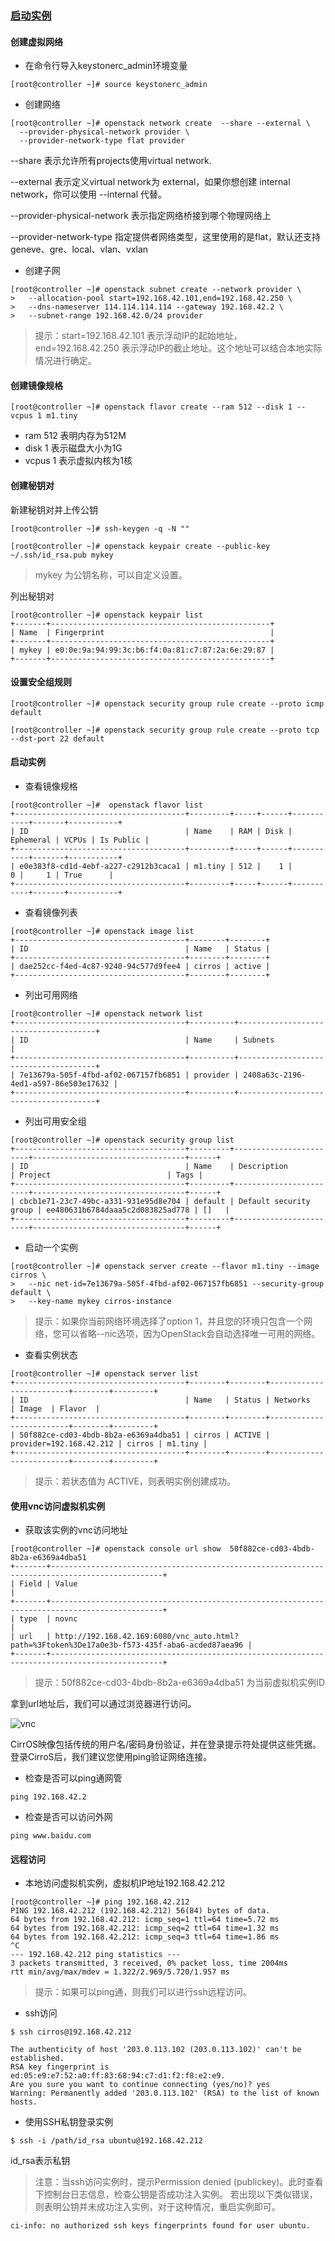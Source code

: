 ### [启动实例](https://docs.openstack.org/install-guide/launch-instance.html)

#### 创建虚拟网络

- 在命令行导入keystonerc_admin环境变量

```
[root@controller ~]# source keystonerc_admin
```

- 创建网络

```
[root@controller ~]# openstack network create  --share --external \
  --provider-physical-network provider \
  --provider-network-type flat provider
```

--share 表示允许所有projects使用virtual network.

--external 表示定义virtual network为 external，如果你想创建 internal network，你可以使用 --internal 代替。

--provider-physical-network 表示指定网络桥接到哪个物理网络上

 --provider-network-type 指定提供者网络类型，这里使用的是flat，默认还支持geneve、gre、local、vlan、vxlan

- 创建子网

```
[root@controller ~]# openstack subnet create --network provider \
>   --allocation-pool start=192.168.42.101,end=192.168.42.250 \
>   --dns-nameserver 114.114.114.114 --gateway 192.168.42.2 \
>   --subnet-range 192.168.42.0/24 provider
```

> 提示：start=192.168.42.101 表示浮动IP的起始地址，end=192.168.42.250 表示浮动IP的截止地址。这个地址可以结合本地实际情况进行确定。

#### 创建镜像规格

```
[root@controller ~]# openstack flavor create --ram 512 --disk 1 --vcpus 1 m1.tiny
```

- ram 512 表明内存为512M
- disk 1 表示磁盘大小为1G
- vcpus 1 表示虚拟内核为1核

#### 创建秘钥对

新建秘钥对并上传公钥

```
[root@controller ~]# ssh-keygen -q -N ""

[root@controller ~]# openstack keypair create --public-key ~/.ssh/id_rsa.pub mykey
```
> mykey 为公钥名称，可以自定义设置。

列出秘钥对

```
[root@controller ~]# openstack keypair list
+-------+-------------------------------------------------+
| Name  | Fingerprint                                     |
+-------+-------------------------------------------------+
| mykey | e0:0e:9a:94:99:3c:b6:f4:0a:81:c7:87:2a:6e:29:87 |
+-------+-------------------------------------------------+
```

#### 设置安全组规则

```
[root@controller ~]# openstack security group rule create --proto icmp default

[root@controller ~]# openstack security group rule create --proto tcp --dst-port 22 default
```

#### 启动实例

- 查看镜像规格

```
[root@controller ~]#  openstack flavor list
+--------------------------------------+---------+-----+------+-----------+-------+-----------+
| ID                                   | Name    | RAM | Disk | Ephemeral | VCPUs | Is Public |
+--------------------------------------+---------+-----+------+-----------+-------+-----------+
| e0e383f8-cd1d-4ebf-a227-c2912b3caca1 | m1.tiny | 512 |    1 |         0 |     1 | True      |
+--------------------------------------+---------+-----+------+-----------+-------+-----------+
```

- 查看镜像列表

```
[root@controller ~]# openstack image list
+--------------------------------------+--------+--------+
| ID                                   | Name   | Status |
+--------------------------------------+--------+--------+
| dae252cc-f4ed-4c87-9240-94c577d9fee4 | cirros | active |
+--------------------------------------+--------+--------+
```

- 列出可用网络

```
[root@controller ~]# openstack network list
+--------------------------------------+----------+--------------------------------------+
| ID                                   | Name     | Subnets                              |
+--------------------------------------+----------+--------------------------------------+
| 7e13679a-505f-4fbd-af02-067157fb6851 | provider | 2408a63c-2196-4ed1-a597-86e503e17632 |
+--------------------------------------+----------+--------------------------------------+
```

- 列出可用安全组

```
[root@controller ~]# openstack security group list
+--------------------------------------+---------+------------------------+----------------------------------+------+
| ID                                   | Name    | Description            | Project                          | Tags |
+--------------------------------------+---------+------------------------+----------------------------------+------+
| cbcb1e71-23c7-49bc-a331-931e95d8e704 | default | Default security group | ee480631b6784daaa5c2d083825ad778 | []   |
+--------------------------------------+---------+------------------------+----------------------------------+------+
```

- 启动一个实例

```
[root@controller ~]# openstack server create --flavor m1.tiny --image cirros \
>   --nic net-id=7e13679a-505f-4fbd-af02-067157fb6851 --security-group default \
>   --key-name mykey cirros-instance
```

> 提示：如果你当前网络环境选择了option 1，并且您的环境只包含一个网络，您可以省略--nic选项，因为OpenStack会自动选择唯一可用的网络。

-  查看实例状态

```
[root@controller ~]# openstack server list
+--------------------------------------+--------+--------+-------------------------+--------+---------+
| ID                                   | Name   | Status | Networks                | Image  | Flavor  |
+--------------------------------------+--------+--------+-------------------------+--------+---------+
| 50f882ce-cd03-4bdb-8b2a-e6369a4dba51 | cirros | ACTIVE | provider=192.168.42.212 | cirros | m1.tiny |
+--------------------------------------+--------+--------+-------------------------+--------+---------+
```

> 提示：若状态值为 ACTIVE，则表明实例创建成功。

#### 使用vnc访问虚拟机实例

- 获取该实例的vnc访问地址

```
[root@controller ~]# openstack console url show  50f882ce-cd03-4bdb-8b2a-e6369a4dba51
+-------+-----------------------------------------------------------------------------------------------+
| Field | Value                                                                                         |
+-------+-----------------------------------------------------------------------------------------------+
| type  | novnc                                                                                         |
| url   | http://192.168.42.169:6080/vnc_auto.html?path=%3Ftoken%3De17a0e3b-f573-435f-aba6-acded87aea96 |
+-------+-----------------------------------------------------------------------------------------------+
```
> 提示：50f882ce-cd03-4bdb-8b2a-e6369a4dba51 为当前虚拟机实例ID

拿到url地址后，我们可以通过浏览器进行访问。

![vnc](/uploads/openstack/images/m_785912ceb3466b06ec8cab9beb758b91_r.png "vnc")

CirrOS映像包括传统的用户名/密码身份验证，并在登录提示符处提供这些凭据。登录CirroS后，我们建议您使用ping验证网络连接。

- 检查是否可以ping通网管

```
ping 192.168.42.2
```

- 检查是否可以访问外网

```
ping www.baidu.com
```

#### 远程访问

- 本地访问虚拟机实例，虚拟机IP地址192.168.42.212 

```
[root@controller ~]# ping 192.168.42.212 
PING 192.168.42.212 (192.168.42.212) 56(84) bytes of data.
64 bytes from 192.168.42.212: icmp_seq=1 ttl=64 time=5.72 ms
64 bytes from 192.168.42.212: icmp_seq=2 ttl=64 time=1.32 ms
64 bytes from 192.168.42.212: icmp_seq=3 ttl=64 time=1.86 ms
^C
--- 192.168.42.212 ping statistics ---
3 packets transmitted, 3 received, 0% packet loss, time 2004ms
rtt min/avg/max/mdev = 1.322/2.969/5.720/1.957 ms
```

> 提示：如果可以ping通，则我们可以进行ssh远程访问。

- ssh访问

```
$ ssh cirros@192.168.42.212 

The authenticity of host '203.0.113.102 (203.0.113.102)' can't be established.
RSA key fingerprint is ed:05:e9:e7:52:a0:ff:83:68:94:c7:d1:f2:f8:e2:e9.
Are you sure you want to continue connecting (yes/no)? yes
Warning: Permanently added '203.0.113.102' (RSA) to the list of known hosts.
```

- 使用SSH私钥登录实例

```
$ ssh -i /path/id_rsa ubuntu@192.168.42.212
```

id_rsa表示私钥

> 注意：当ssh访问实例时，提示Permission denied (publickey)。此时查看下控制台日志信息，检查公钥是否成功注入实例。
> 若出现以下类似错误，则表明公钥并未成功注入实例，对于这种情况，重启实例即可。

```
ci-info: no authorized ssh keys fingerprints found for user ubuntu.
```